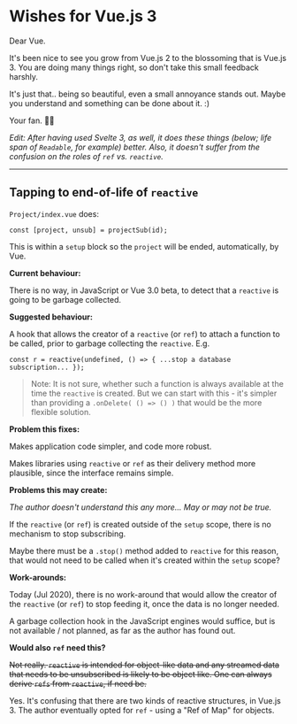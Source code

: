# Wishes for Vue.js 3

Dear Vue.

It's been nice to see you grow from Vue.js 2 to the blossoming that is Vue.js 3. You are doing many things right, so don't take this small feedback harshly.

It's just that.. being so beautiful, even a small annoyance stands out. Maybe you understand and something can be done about it. :)

Your fan. 🌺🌺

*Edit: After having used Svelte 3, as well, it does these things (below; life span of `Readable`, for example) better. Also, it doesn't suffer from the confusion on the roles of `ref` vs. `reactive`.*

---

<!-- disabled (too lazy)
## Having better support for an async `reactive`

The [Vue Composition API](https://composition-api.vuejs.org/#ref-vs-reactive) says that one should use `reactive` by default, especially when the payload is object-like.

Case in question:

Object payload, but one that is not initially available. The Vue sample (tbd. link!) of a mouse pointer is one such - for us it's subscribing to the Firestore database.

This essentially makes the case one of "Promise of reactive", but we can forget about the promise since marking something as `undefined` would work just as well.

### Case `ref`

With a ref, we can (HTML template):

```
<div v-if="someref">   
  ...  if has a value
</div>
<div v-else>
  ...  if `undefined`
</div>    
```

A `ref` is said to suit such use case also because the type essentially is: `undefined` or object, instead of just object.

### Case `reactive`

For a reactive, the same is currently not valid - or meaningful:

```
<div v-if="somereactive">   
  ...  always comes here
</div>
<div v-else>
  ...
</div>    
```

`somereactive` evaluates to truish, since it represents an object.

Vue can change this (in some version). 

**Suggestion:**

The default `reactive()` without an explicitly given value would render to `undefined`, if used in the above way. The same would apply to a reactive provided as a `computed()`.

What problem does this fix?

This allows asynchronous use of a `reactive`, and provides better parity with `ref`. `reactive` would still only hold for cases where the payload is an object (or a `Map`), but this addition would cater for asynchronous initialization.

**Work-arounds:**

With Vue 3.0 betas, one can:

- use the emptiness of an object (or `Map`) as a token for not being initialized:

   ```
   object: v-if="Object.keys(somereactive).length > 0"
   Map:    v-if="somereactive.size > 0"
   ```
   
   This can be placed as a computed `ref` (of boolean), in which case we are almost in the target case, but with two reactive entries:
   
   ```
   <div v-id="somereactiveIsReady" 
   ```

- use a `ref`

   This is the advice from Discord users `jacek` and `blockhead` (Jul 11th 2020). The reasoning is that the type is `undefined`|`object`.
   
   It's a valid argument, with the current implementation.

**Backwards compatibility**

The change would not break existing, meaningful code. No application likely does a `v-if` on a reactive, because it would always evaluate to `true`, at the moment.

**Effects to documentation**

One would need to mention the behavior somewhere, in order for people to use it. It likely should be sold as "asynchronous use of `reactive`", since there's no use case for this, if the initial value of an object is already available.

As shown above, the use is similar to the default behavior of `ref` so conceptually this should be an easy sell. One or two lines in the docs should suffice.

```
**`reactive` with asynchronous initialization**

If you use the name of the `reactive` alone (without a dot or an index) in the HTML template, it renders to truish, if the `reactive` has been explicitly set to carry a value, and `undefined` if its in the state left by the default initializer: `reactive()`.

This can be used for rendering different content (e.g. a spinner), or hiding an element until there is a meaningful content.
```

**Implementation:**

The implementation would use some inner field like `_v_initialized` (there are similar, already), to differentiate between an uninitialized and an initialized `reactive`.

**Performance implications:**

Resetting the `_v_initialized` field per each write of the reactive (maybe there is a way to avoid this?).
-->


## Tapping to end-of-life of `reactive`

`Project/index.vue` does:

```
const [project, unsub] = projectSub(id);
```

This is within a `setup` block so the `project` will be ended, automatically, by Vue. 

**Current behaviour:**

There is no way, in JavaScript or Vue 3.0 beta, to detect that a `reactive` is going to be garbage collected.

**Suggested behaviour:**

A hook that allows the creator of a `reactive` (or `ref`) to attach a function to be called, prior to garbage collecting the `reactive`. E.g.

```
const r = reactive(undefined, () => { ...stop a database subscription... });
```

>Note: It is not sure, whether such a function is always available at the time the `reactive` is created. But we can start with this - it's simpler than providing a `.onDelete( () => () )` that would be the more flexible solution.

**Problem this fixes:**

Makes application code simpler, and code more robust.

Makes libraries using `reactive` or `ref` as their delivery method more plausible, since the interface remains simple.

**Problems this may create:**

*The author doesn't understand this any more... May or may not be true.*

If the `reactive` (or `ref`) is created outside of the `setup` scope, there is no mechanism to stop subscribing.

Maybe there must be a `.stop()` method added to `reactive` for this reason, that would not need to be called when it's created within the `setup` scope?

**Work-arounds:**

Today (Jul 2020), there is no work-around that would allow the creator of the `reactive` (or `ref`) to stop feeding it, once the data is no longer needed.

A garbage collection hook in the JavaScript engines would suffice, but is not available / not planned, as far as the author has found out.

**Would also `ref` need this?**

<strike>Not really. `reactive` is intended for object-like data and any streamed data that needs to be unsubscribed is likely to be object like. One can always derive `refs` from `reactive`, if need be.</strike>

Yes. It's confusing that there are two kinds of reactive structures, in Vue.js 3. The author eventually opted for `ref` - using a "Ref of Map" for objects.

<!--
- Not sure, whether we have a use case for this.
## An `async setup()`?

Vue implementation (3.0.0) requires the `setup` function to be synchronous.

There are likely reasons for this. However, could it be possible to allow `async` and then just wait for that Promise, until proceeding further?
-->
